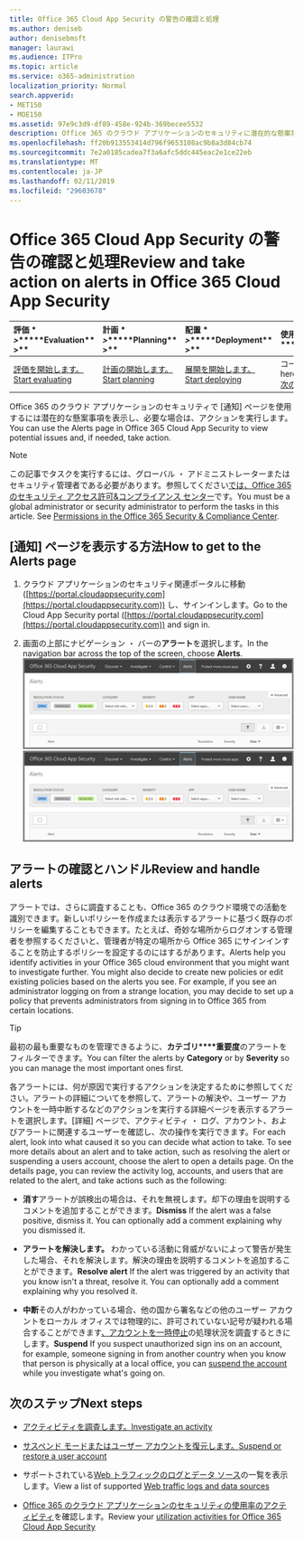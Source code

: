 ```yaml
---
title: Office 365 Cloud App Security の警告の確認と処理
ms.author: deniseb
author: denisebmsft
manager: laurawi
ms.audience: ITPro
ms.topic: article
ms.service: o365-administration
localization_priority: Normal
search.appverid:
- MET150
- MOE150
ms.assetid: 97e9c3d9-df89-458e-924b-369becee5532
description: Office 365 のクラウド アプリケーションのセキュリティに潜在的な懸案事項を表示し、アクションを実行するのには [通知] ページを使用します。閉じるし、アラートを解決するまたは必要に応じて、ユーザー アカウントを一時停止できます。
ms.openlocfilehash: ff20b913553414d796f9653108ac9b8a3d84cb74
ms.sourcegitcommit: 7e2a0185cadea7f3a6afc5ddc445eac2e1ce22eb
ms.translationtype: MT
ms.contentlocale: ja-JP
ms.lasthandoff: 02/11/2019
ms.locfileid: "29603678"
---
```

# <a name="review-and-take-action-on-alerts-in-office-365-cloud-app-security"></a><span data-ttu-id="0d1a3-104">Office 365 Cloud App Security の警告の確認と処理</span><span class="sxs-lookup"><span data-stu-id="0d1a3-104">Review and take action on alerts in Office 365 Cloud App Security</span></span>
  
|<span data-ttu-id="0d1a3-105">評価 \* *\>*\*</span><span class="sxs-lookup"><span data-stu-id="0d1a3-105">\*\*\*\*Evaluation\*\* \>\*\*</span></span>|<span data-ttu-id="0d1a3-106">計画 \* *\>*\*</span><span class="sxs-lookup"><span data-stu-id="0d1a3-106">\*\*\*\*Planning\*\* \>\*\*</span></span>|<span data-ttu-id="0d1a3-107">配置 \* *\>*\*</span><span class="sxs-lookup"><span data-stu-id="0d1a3-107">\*\*\*\*Deployment\*\* \>\*\*</span></span>|<span data-ttu-id="0d1a3-108">使用率。</span><span class="sxs-lookup"><span data-stu-id="0d1a3-108">\*\*\*\*Utilization\*\*\*\*</span></span>|
|:-----|:-----|:-----|:-----|
|[<span data-ttu-id="0d1a3-109">評価を開始します。</span><span class="sxs-lookup"><span data-stu-id="0d1a3-109">Start evaluating</span></span>](office-365-cas-overview.md) <br/> |[<span data-ttu-id="0d1a3-110">計画の開始します。</span><span class="sxs-lookup"><span data-stu-id="0d1a3-110">Start planning</span></span>](get-ready-for-office-365-cas.md) <br/> |[<span data-ttu-id="0d1a3-111">展開を開始します。</span><span class="sxs-lookup"><span data-stu-id="0d1a3-111">Start deploying</span></span>](turn-on-office-365-cas.md) <br/> |<span data-ttu-id="0d1a3-112">コースです!</span><span class="sxs-lookup"><span data-stu-id="0d1a3-112">You are here!</span></span>  <br/> [<span data-ttu-id="0d1a3-113">次の手順</span><span class="sxs-lookup"><span data-stu-id="0d1a3-113">Next steps</span></span>](#next-steps) <br/> |
   
<span data-ttu-id="0d1a3-114">Office 365 のクラウド アプリケーションのセキュリティで [通知] ページを使用するには潜在的な懸案事項を表示し、必要な場合は、アクションを実行します。</span><span class="sxs-lookup"><span data-stu-id="0d1a3-114">You can use the Alerts page in Office 365 Cloud App Security to view potential issues and, if needed, take action.</span></span>
  
> [!NOTE]
> <span data-ttu-id="0d1a3-p102">この記事でタスクを実行するには、グローバル ・ アドミニストレーターまたはセキュリティ管理者である必要があります。参照してください[では、Office 365 のセキュリティ アクセス許可&amp;コンプライアンス センター](permissions-in-the-security-and-compliance-center.md)です。</span><span class="sxs-lookup"><span data-stu-id="0d1a3-p102">You must be a global administrator or security administrator to perform the tasks in this article. See [Permissions in the Office 365 Security &amp; Compliance Center](permissions-in-the-security-and-compliance-center.md).</span></span> 
  
## <a name="how-to-get-to-the-alerts-page"></a><span data-ttu-id="0d1a3-117">[通知] ページを表示する方法</span><span class="sxs-lookup"><span data-stu-id="0d1a3-117">How to get to the Alerts page</span></span>

1. <span data-ttu-id="0d1a3-118">クラウド アプリケーションのセキュリティ関連ポータルに移動 ([https://portal.cloudappsecurity.com](https://portal.cloudappsecurity.com)) し、サインインします。</span><span class="sxs-lookup"><span data-stu-id="0d1a3-118">Go to the Cloud App Security portal ([https://portal.cloudappsecurity.com](https://portal.cloudappsecurity.com)) and sign in.</span></span>
  
2. <span data-ttu-id="0d1a3-119">画面の上部にナビゲーション ・ バーの**アラート**を選択します。</span><span class="sxs-lookup"><span data-stu-id="0d1a3-119">In the navigation bar across the top of the screen, choose **Alerts**.</span></span><br/><span data-ttu-id="0d1a3-120">![[アラート] ページで、トリガーされたアラートと行った操作を確認できます。](media/3b53d4c9-4b13-435d-8547-8c0f9ae6b914.png)</span><span class="sxs-lookup"><span data-stu-id="0d1a3-120">![On the Alerts page, you can see alerts that were triggered and any actions taken.](media/3b53d4c9-4b13-435d-8547-8c0f9ae6b914.png)</span></span>
  
## <a name="review-and-handle-alerts"></a><span data-ttu-id="0d1a3-121">アラートの確認とハンドル</span><span class="sxs-lookup"><span data-stu-id="0d1a3-121">Review and handle alerts</span></span>

<span data-ttu-id="0d1a3-p103">アラートでは、さらに調査することも、Office 365 のクラウド環境での活動を識別できます。新しいポリシーを作成または表示するアラートに基づく既存のポリシーを編集することもできます。たとえば、奇妙な場所からログオンする管理者を参照するくださいと、管理者が特定の場所から Office 365 にサインインすることを防止するポリシーを設定するのにはするがあります。</span><span class="sxs-lookup"><span data-stu-id="0d1a3-p103">Alerts help you identify activities in your Office 365 cloud environment that you might want to investigate further. You might also decide to create new policies or edit existing policies based on the alerts you see. For example, if you see an administrator logging on from a strange location, you may decide to set up a policy that prevents administrators from signing in to Office 365 from certain locations.</span></span>
  
> [!TIP]
> <span data-ttu-id="0d1a3-125">最初の最も重要なものを管理できるように、**カテゴリ\*\*\*\*重要度**のアラートをフィルターできます。</span><span class="sxs-lookup"><span data-stu-id="0d1a3-125">You can filter the alerts by **Category** or by **Severity** so you can manage the most important ones first.</span></span> 
  
<span data-ttu-id="0d1a3-p104">各アラートには、何が原因で実行するアクションを決定するために参照してください。アラートの詳細についてを参照して、アラートの解決や、ユーザー アカウントを一時中断するなどのアクションを実行する詳細ページを表示するアラートを選択します。[詳細] ページで、アクティビティ ・ ログ、アカウント、およびアラートに関連するユーザーを確認し、次の操作を実行できます。</span><span class="sxs-lookup"><span data-stu-id="0d1a3-p104">For each alert, look into what caused it so you can decide what action to take. To see more details about an alert and to take action, such as resolving the alert or suspending a users account, choose the alert to open a details page. On the details page, you can review the activity log, accounts, and users that are related to the alert, and take actions such as the following:</span></span>
  
- <span data-ttu-id="0d1a3-p105">**消す**アラートが誤検出の場合は、それを無視します。却下の理由を説明するコメントを追加することができます。</span><span class="sxs-lookup"><span data-stu-id="0d1a3-p105">**Dismiss** If the alert was a false positive, dismiss it. You can optionally add a comment explaining why you dismissed it.</span></span> 
    
- <span data-ttu-id="0d1a3-p106">**アラートを解決します。** わかっている活動に脅威がないによって警告が発生した場合、それを解決します。解決の理由を説明するコメントを追加することができます。</span><span class="sxs-lookup"><span data-stu-id="0d1a3-p106">**Resolve alert** If the alert was triggered by an activity that you know isn't a threat, resolve it. You can optionally add a comment explaining why you resolved it.</span></span> 
    
- <span data-ttu-id="0d1a3-133">**中断**その人がわかっている場合、他の国から署名などの他のユーザー アカウントをローカル オフィスでは物理的に、許可されていない記号が疑われる場合することができます[、アカウントを一時停止](suspend-or-restore-an-account-in-ocas.md)の処理状況を調査するときにします。</span><span class="sxs-lookup"><span data-stu-id="0d1a3-133">**Suspend** If you suspect unauthorized sign ins on an account, for example, someone signing in from another country when you know that person is physically at a local office, you can [suspend the account](suspend-or-restore-an-account-in-ocas.md) while you investigate what's going on.</span></span> 
    
## <a name="next-steps"></a><span data-ttu-id="0d1a3-134">次のステップ</span><span class="sxs-lookup"><span data-stu-id="0d1a3-134">Next steps</span></span>

- [<span data-ttu-id="0d1a3-135">アクティビティを調査します。</span><span class="sxs-lookup"><span data-stu-id="0d1a3-135">Investigate an activity</span></span>](investigate-an-activity-in-office-365-cas.md)
    
- [<span data-ttu-id="0d1a3-136">サスペンド モードまたはユーザー アカウントを復元します。</span><span class="sxs-lookup"><span data-stu-id="0d1a3-136">Suspend or restore a user account</span></span>](suspend-or-restore-an-account-in-ocas.md)
    
- <span data-ttu-id="0d1a3-137">サポートされている[Web トラフィックのログとデータ ソース](web-traffic-logs-and-data-sources-for-ocas.md)の一覧を表示します。</span><span class="sxs-lookup"><span data-stu-id="0d1a3-137">View a list of supported [Web traffic logs and data sources](web-traffic-logs-and-data-sources-for-ocas.md)</span></span>
    
- <span data-ttu-id="0d1a3-138">[Office 365 のクラウド アプリケーションのセキュリティの使用率のアクティビティ](utilization-activities-for-ocas.md)を確認します。</span><span class="sxs-lookup"><span data-stu-id="0d1a3-138">Review your [utilization activities for Office 365 Cloud App Security](utilization-activities-for-ocas.md)</span></span>
    

